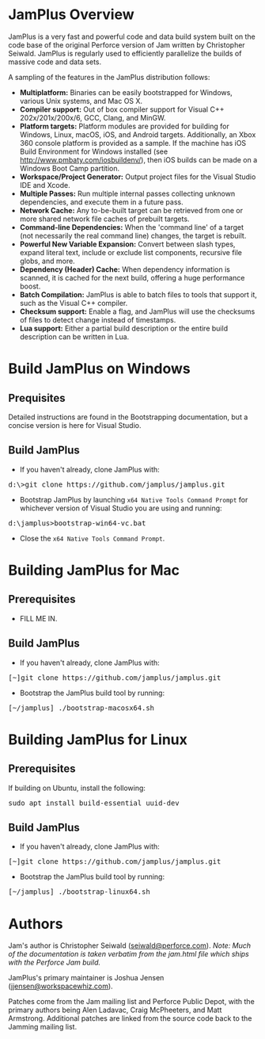 # JamPlus Overview

JamPlus is a very fast and powerful code and data build system built on the code base of the original Perforce version of Jam written by Christopher Seiwald. JamPlus is regularly used to efficiently parallelize the builds of massive code and data sets.

A sampling of the features in the JamPlus distribution follows:

- **Multiplatform:** Binaries can be easily bootstrapped for Windows, various Unix systems, and Mac OS X.
- **Compiler support:** Out of box compiler support for Visual C++ 202x/201x/200x/6, GCC, Clang, and MinGW.
- **Platform targets:** Platform modules are provided for building for Windows, Linux, macOS, iOS, and Android targets. Additionally, an Xbox 360 console platform is provided as a sample. If the machine has iOS Build Environment for Windows installed (see http://www.pmbaty.com/iosbuildenv/), then iOS builds can be made on a Windows Boot Camp partition.
- **Workspace/Project Generator:** Output project files for the Visual Studio IDE and Xcode.
- **Multiple Passes:** Run multiple internal passes collecting unknown dependencies, and execute them in a future pass.
- **Network Cache:** Any to-be-built target can be retrieved from one or more shared network file caches of prebuilt targets.
- **Command-line Dependencies:** When the 'command line' of a target (not necessarily the real command line) changes, the target is rebuilt.
- **Powerful New Variable Expansion:** Convert between slash types, expand literal text, include or exclude list components, recursive file globs, and more.
- **Dependency (Header) Cache:** When dependency information is scanned, it is cached for the next build, offering a huge performance boost.
- **Batch Compilation:** JamPlus is able to batch files to tools that support it, such as the Visual C++ compiler.
- **Checksum support:** Enable a flag, and JamPlus will use the checksums of files to detect change instead of timestamps.
- **Lua support:** Either a partial build description or the entire build description can be written in Lua.


# Build JamPlus on Windows

## Prequisites

Detailed instructions are found in the Bootstrapping documentation, but a concise version is here for Visual Studio.

## Build JamPlus

* If you haven't already, clone JamPlus with:

<pre>
d:\>git clone https://github.com/jamplus/jamplus.git
</pre>

* Bootstrap JamPlus by launching `x64 Native Tools Command Prompt` for whichever version of Visual Studio you are using and running:

<pre>
d:\jamplus>bootstrap-win64-vc.bat
</pre>

* Close the `x64 Native Tools Command Prompt`.



# Building JamPlus for Mac

## Prerequisites

* FILL ME IN.

## Build JamPlus

* If you haven't already, clone JamPlus with:

<pre>
[~]git clone https://github.com/jamplus/jamplus.git
</pre>

* Bootstrap the JamPlus build tool by running:

<pre>
[~/jamplus] ./bootstrap-macosx64.sh
</pre>



# Building JamPlus for Linux

## Prerequisites

If building on Ubuntu, install the following:

<pre>
sudo apt install build-essential uuid-dev
</pre>

## Build JamPlus

* If you haven't already, clone JamPlus with:

<pre>
[~]git clone https://github.com/jamplus/jamplus.git
</pre>

* Bootstrap the JamPlus build tool by running:

<pre>
[~/jamplus] ./bootstrap-linux64.sh
</pre>



# Authors

Jam's author is Christopher Seiwald (seiwald@perforce.com).  *Note: Much of the documentation is taken verbatim from the jam.html file which ships with the Perforce Jam build.*

JamPlus's primary maintainer is Joshua Jensen (jjensen@workspacewhiz.com).

Patches come from the Jam mailing list and Perforce Public Depot, with the primary authors being Alen Ladavac, Craig McPheeters, and Matt Armstrong. Additional patches are linked from the source code back to the Jamming mailing list.
